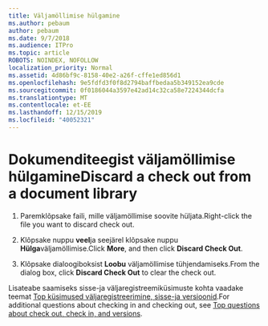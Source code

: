```yaml
---
title: Väljamöllimise hülgamine
ms.author: pebaum
author: pebaum
ms.date: 9/7/2018
ms.audience: ITPro
ms.topic: article
ROBOTS: NOINDEX, NOFOLLOW
localization_priority: Normal
ms.assetid: 4d86bf9c-8158-40e2-a26f-cffe1ed856d1
ms.openlocfilehash: 9e5fdfd3f0f8d2794baffbedaa5b349152ea9cde
ms.sourcegitcommit: 0f0186044a3597e42ad14c32ca58e7224344dcfa
ms.translationtype: MT
ms.contentlocale: et-EE
ms.lasthandoff: 12/15/2019
ms.locfileid: "40052321"
---
```

# <a name="discard-a-check-out-from-a-document-library"></a><span data-ttu-id="02e5a-102">Dokumenditeegist väljamöllimise hülgamine</span><span class="sxs-lookup"><span data-stu-id="02e5a-102">Discard a check out from a document library</span></span>

1. <span data-ttu-id="02e5a-103">Paremklõpsake faili, mille väljamöllimise soovite hüljata.</span><span class="sxs-lookup"><span data-stu-id="02e5a-103">Right-click the file you want to discard check out.</span></span>
    
2. <span data-ttu-id="02e5a-104">Klõpsake nuppu **veel**ja seejärel klõpsake nuppu **Hülga**väljamöllimise.</span><span class="sxs-lookup"><span data-stu-id="02e5a-104">Click **More**, and then click **Discard Check Out**.</span></span> 
    
3. <span data-ttu-id="02e5a-105">Klõpsake dialoogiboksist **Loobu** väljamöllimise tühjendamiseks.</span><span class="sxs-lookup"><span data-stu-id="02e5a-105">From the dialog box, click **Discard Check Out** to clear the check out.</span></span> 
    
<span data-ttu-id="02e5a-106">Lisateabe saamiseks sisse-ja väljaregistreemiküsimuste kohta vaadake teemat [Top küsimused väljaregistreerimine, sisse-ja versioonid](https://go.microsoft.com/fwlink/?linkid=2018786).</span><span class="sxs-lookup"><span data-stu-id="02e5a-106">For additional questions about checking in and checking out, see [Top questions about check out, check in, and versions](https://go.microsoft.com/fwlink/?linkid=2018786).</span></span>
  

